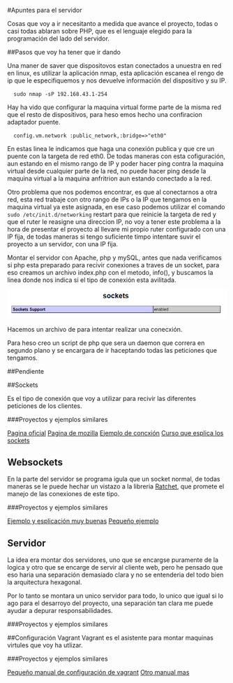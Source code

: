 #Apuntes para el servidor

Cosas que voy a ir necesitanto a medida que avance el proyecto, todas o casi todas ablaran sobre PHP, que es el lenguaje elegido para la programación del lado del servidor.

##Pasos que voy ha tener que ir dando

Una maner de saver que dispositovos estan conectados a unuestra en red en linux, es utilizar la aplicación nmap, esta aplicación escanea el rengo de ip que le especifiquemos y nos devuelve información del dispositivo y su IP.

~~~~
  sudo nmap -sP 192.168.43.1-254
~~~~

Hay ha vido que configurar la maquina virtual forme parte de la misma red que el resto de dispositivos, para heso emos hecho una confiracion adaptador puente.

~~~~
  config.vm.network :public_network,:bridge=>"eth0"
~~~~
En estas linea le indicamos que haga una conexión publica y que cre un puente con la targeta de red eth0. De todas maneras con esta cofiguración, aun estando en el mismo rango de IP y poder hacer ping contra la maquina virtual desde cualquier parte de la red, no puede hacer ping desde la maquina virtual a la maquina anfritrion aun estando conectado a la red.

Otro problema que nos podemos encontrar, es que al conectarnos a otra red, esta red trabaje con otro rango de IPs o la IP que tengamos en la maquina virtual ya este asignada, en ese caso podemos utilizar el comando   <code>sudo /etc/init.d/networking</code>   restart para que reinicie la targeta de red y que el ruter le reasigne una direccion IP, no voy a tener este problema a la hora de presentar el proyecto al llevare mi propio ruter configurado con una IP fija, de todas maneras si tengo suficiente timpo intentare suvir el proyecto a un servidor, con una IP fija.

Montar el servidor con Apache, php y mySQL, antes que nada verificamos si php esta preparado para recivir conexiones a traves de un socket, para eso creamos un archivo index.php con el metodo, info(), y buscamos la linea donde nos indica si el tipo de conexión esta avilitada.

![Captura de la configuración de php](./img/phpSocket.PNG "")

Hacemos un archivo de para intentar realizar una conecxión.

Para heso creo un script de php que sera un daemon que correra en segundo plano y se encargara de ir haceptando todas las peticiones que tengamos.


##Pendiente



##Sockets

Es el tipo de conexión que voy a utilizar para recivir las diferentes peticiones de los clientes.

###Proyectos y ejemplos similares

[Pagina oficial](http://php.net/manual/es/book.sockets.php)
[Pagina de mozilla](https://developer.mozilla.org/es/docs/WebSockets-840092-dup/Escribiendo_servidores_con_WebSocket)
[Ejemplo de concxión](http://www.cristalab.com/tutoriales/crear-un-socket-server-con-php-c97147l/)
[Curso que esplica los sockets](https://www.redeszone.net/curso-php-online-recopilacion-de-articulos/)

## Websockets

En la parte del servidor se programa igula que un socket normal, de todas maneras se le puede hechar un vistazo a la libreria [Ratchet](http://socketo.me/), que promete el manejo de las conexiones de este tipo.

###Proyectos y ejemplos similares

[Ejemplo y esplicación muy buenas](http://developer.firefoxmania.uci.cu/2014/05/01/websockets-en-la-practica-2/)
[Pequeño ejemplo](http://www.kabytes.com/programacion/websockets-para-php/)

## Servidor

La idea era montar dos servidores, uno que se encargse puramente de la logica y otro que se encarge de servir al cliente web, pero he pensado que eso haria una separación demasiado clara y no se entenderia del todo bien la arquitectura hexagonal.

Por lo tanto se montara un unico servidor para todo, lo unico que igual si lo ago para el desarroyo del proyecto, una separación tan clara me puede ayudar a depurar responsabilidades.

###Proyectos y ejemplos similares

##Configuración Vagrant
Vagrant es el asistente para montar maquinas virtules que voy ha utlizar.

###Proyectos y ejemplos similares

[Pequeño manual de configuración de vagrant](http://www.conasa.es/blog/vagrant-configuracion-basica-de-la-maquina-virtual/)
[Otro manual mas](https://www.adictosaltrabajo.com/tutoriales/vagrant-install/#5.%20Como%20instalo%20software%20de%20forma%20que%20lo%20vean%20mis%20compa%C3%B1eros?)

